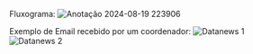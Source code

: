 Fluxograma:
![Anotação 2024-08-19 223906](https://github.com/user-attachments/assets/ccd9b7ad-7db5-4e22-8974-7b0e8246bf4f)


Exemplo de Email recebido por um coordenador:
![Datanews 1](https://github.com/user-attachments/assets/39471cfc-86e0-417c-bea2-56d9fe6dc5dc)
![Datanews 2](https://github.com/user-attachments/assets/cef4b641-b38b-4e82-8041-780d2986c828)
